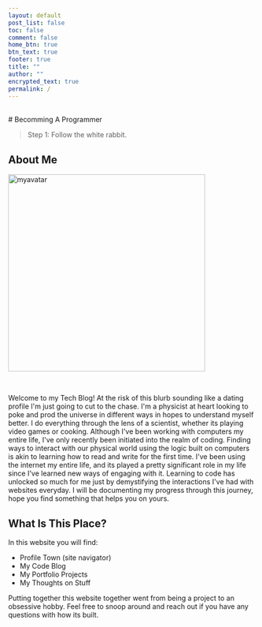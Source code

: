 ```yaml
---
layout: default
post_list: false
toc: false
comment: false
home_btn: true
btn_text: true
footer: true
title: ""
author: ""
encrypted_text: true
permalink: /
---
```

<br>
# Becomming A Programmer

> Step 1: Follow the white rabbit.

## About Me
<p><img src="{{site.url }}{{site.baseurl}}/src/assets/img/pkmntrainer.png" alt="myavatar" height="400" /></p>
<br>
 
 Welcome to my Tech Blog! At the risk of this blurb sounding like a dating profile I'm just going to cut to the chase. I'm a physicist at heart looking to poke and prod the universe in different ways in hopes to understand myself better. I do everything through the lens of a scientist, whether its playing video games or cooking. Although I've been working with computers my entire life, I've only recently been initiated into the realm of coding. Finding ways to interact with our physical world using the logic built on computers is akin to learning how to read and write for the first time. I've been using the internet my entire life, and its played a pretty significant role in my life since I've learned new ways of engaging with it. Learning to code has unlocked so much for me just by demystifying the interactions I've had with websites everyday. I will be documenting my progress through this journey, hope you find something that helps you on yours.  

## What Is This Place?

In this website you will find: 

- Profile Town (site navigator)
- My Code Blog
- My Portfolio Projects
- My Thoughts on Stuff

Putting together this website together went from being a project to an obsessive hobby. Feel free to snoop around and reach out if you have any questions with how its built. 




<!-- Interesting bit of math code I will study later
$$  
\mathbf{V}_1 \times \mathbf{V}_2 =  \begin{vmatrix}
\mathbf{i} & \mathbf{j} & \mathbf{k} \\
\frac{\partial X}{\partial u} &  \frac{\partial Y}{\partial u} & 0 \\
\frac{\partial X}{\partial v} &  \frac{\partial Y}{\partial v} & 0 \\
\end{vmatrix}
$$  -->





